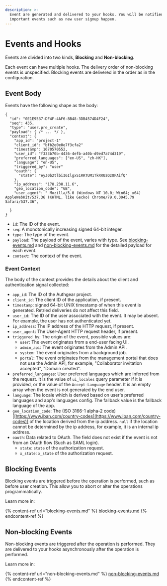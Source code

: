 ```yaml
---
description: >-
  Event are generated and delivered to your hooks. You will be notified when
  important events such as new user signup happen.
---
```


# Events and Hooks

Events are divided into two kinds, **Blocking** and **Non-blocking**.

Each event can have multiple hooks. The delivery order of non-blocking events is unspecified. Blocking events are delivered in the order as in the configuration.

## Event Body

Events have the following shape as the body:

```json5
{
  "id": "0E1E9537-DF4F-4AF6-8B48-3DB4574D4F24",
  "seq": 435,
  "type": "user.pre_create",
  "payload": { /* ... */ },
  "context": {
    "app_id": "project-1"
    "client_id": "bfb2e0e0e7f3cfa2"
    "timestamp": 1670570552,
    "user_id": "f333b70b-4436-4efb-a40b-d9ed7a74d319",
    "preferred_languages": ["en-US", "zh-HK"],
    "language": "en-US",
    "triggered_by": "user"
    "oauth": {
      "state": "eyJ0b2tlbiI6IlgxS1RRTUM1TkRRUzQzOFAifQ"
    },
    "ip_address": "178.238.11.6",
    "geo_location_code": "GB",
    "user_agent": " Mozilla/5.0 (Windows NT 10.0; Win64; x64) AppleWebKit/537.36 (KHTML, like Gecko) Chrome/79.0.3945.79 Safari/537.36",

  }
}
```

* `id`: The ID of the event.
* `seq`: A monotonically increasing signed 64-bit integer.
* `type`: The type of the event.
* `payload`: The payload of the event, varies with type. See [blocking-events.md](blocking-events.md "mention") and [non-blocking-events.md](non-blocking-events.md "mention") for the detailed payload for each event.
* `context`: The context of the event.

### Event Context

The body of the context provides the details about the client and authentication signal collected:

* `app_id`: The ID of the Authgear project.
* `client_id`: The client ID of the application, if present.
* `timestamp`: signed 64-bit UNIX timestamp of when this event is generated. Retried deliveries do not affect this field.
* `user_id`: The ID of the user associated with the event. It may be absent. For example, the user has not authenticated yet.
* `ip_address`: The IP address of the HTTP request, if present.
* `user_agent`: The User-Agent HTTP request header, if present.
* `triggered_by`: The origin of the event, possible values are:
  * `user`: The event originates from a end-user facing UI.
  * `admin_api`: The event originates from the Admin API.
  * `system`: The event originates from a background job.
  * `portal`: The event originates from the management portal that does not use the Admin API, for example, "Collaborator invitation accepted",  "Domain created".
* `preferred_languages`: User preferred languages which are inferred from the request. It is the value of `ui_locales` query parameter if it is provided, or the value of the `Accept-Language` header. It is an empty array when the event is not generated by the end user.
* `language`: The locale which is derived based on user's preferred languages and app's languages config. The fallback value is the fallback language of the app.
* `geo_location_code`: The (ISO 3166-1 alpha-2 code)\[[https://www.iban.com/country-codes](https://www.iban.com/country-codes)] of the location derived from the ip address. `null` if the location cannot be determined by the ip address, for example, it is an internal ip address.
* `oauth`: Data related to OAuth. The field does not exist if the event is not from an OAuth flow (Such as SAML login).
  * `state`: `state` of the authorization request.
  * `x_state`: `x_state` of the authorization request.

## Blocking Events

Blocking events are triggered before the operation is performed, such as before user creation. This allow you to abort or alter the operations programmatically.

Learn more in:

{% content-ref url="blocking-events.md" %}
[blocking-events.md](blocking-events.md)
{% endcontent-ref %}

## Non-blocking Events

Non-blocking events are triggered after the operation is performed. They are delivered to your hooks asynchronously after the operation is performed.

Learn more in:

{% content-ref url="non-blocking-events.md" %}
[non-blocking-events.md](non-blocking-events.md)
{% endcontent-ref %}
